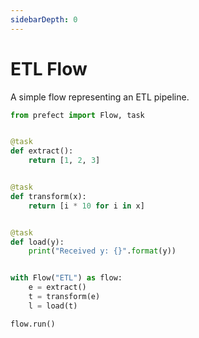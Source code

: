 ```yaml
---
sidebarDepth: 0
---
```


# ETL Flow

A simple flow representing an ETL pipeline.

```python
from prefect import Flow, task


@task
def extract():
    return [1, 2, 3]


@task
def transform(x):
    return [i * 10 for i in x]


@task
def load(y):
    print("Received y: {}".format(y))


with Flow("ETL") as flow:
    e = extract()
    t = transform(e)
    l = load(t)

flow.run()
```
